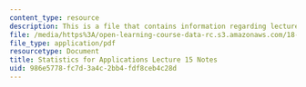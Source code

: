 ```yaml
---
content_type: resource
description: This is a file that contains information regarding lecture 15 notes.
file: /media/https%3A/open-learning-course-data-rc.s3.amazonaws.com/18-443-statistics-for-applications-spring-2015/986e5778fc7d3a4c2bb4fdf8ceb4c28d_MIT18_443S15_LEC15.pdf
file_type: application/pdf
resourcetype: Document
title: Statistics for Applications Lecture 15 Notes
uid: 986e5778-fc7d-3a4c-2bb4-fdf8ceb4c28d
---
```

